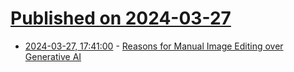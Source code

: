 # [Published on 2024-03-27](index.md)

* [2024-03-27, 17:41:00](https://soylentnews.org/article.pl?sid=24/03/26/1555258&from=rss) - [Reasons for Manual Image Editing over Generative AI](https://soylentnews.org/article.pl?sid=24/03/26/1555258&from=rss)
